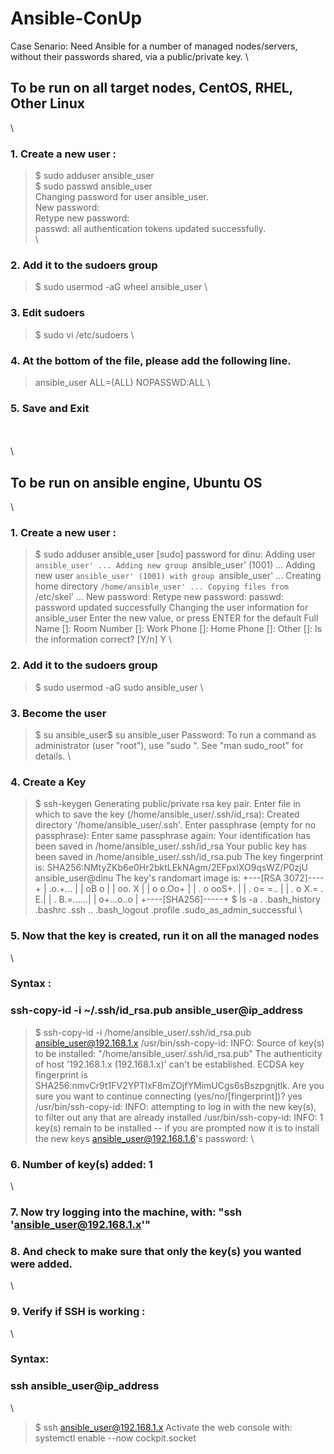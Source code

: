 # Ansible-ConUp
Case Senario: Need Ansible for a number of managed nodes/servers, without their passwords shared, via a public/private key.
\
## To be run on all target nodes, CentOS, RHEL, Other Linux
\
### 1. Create a new user :
> $ sudo adduser ansible_user\
> $ sudo passwd ansible_user\
> Changing password for user ansible_user.\
> New password: \
> Retype new password: \
> passwd: all authentication tokens updated successfully.\
\
### 2. Add it to the sudoers group
> $ sudo usermod -aG wheel ansible_user
\
### 3. Edit sudoers
> $ sudo vi /etc/sudoers
\
### 4. At the bottom of the file, please add the following line.
> ansible_user ALL=(ALL) NOPASSWD:ALL
\
### 5. Save and Exit
\
\
\
## To be run on ansible engine, Ubuntu OS
\
### 1. Create a new user :
> $ sudo adduser ansible_user
> [sudo] password for dinu: 
> Adding user `ansible_user' ...
> Adding new group `ansible_user' (1001) ...
> Adding new user `ansible_user' (1001) with group `ansible_user' ...
> Creating home directory `/home/ansible_user' ...
> Copying files from `/etc/skel' ...
> New password: 
> Retype new password: 
> passwd: password updated successfully
> Changing the user information for ansible_user
> Enter the new value, or press ENTER for the default
> 	Full Name []: 
>   Room Number []: 
> 	Work Phone []: 
>   Home Phone []: 
>   Other []: 
> Is the information correct? [Y/n] Y
\
### 2. Add it to the sudoers group
> $ sudo usermod -aG sudo ansible_user
\
### 3. Become the user
> $ su ansible_user$ su ansible_user
> Password: 
> To run a command as administrator (user "root"), use "sudo <command>".
> See "man sudo_root" for details.
\
### 4. Create a Key
> $ ssh-keygen
> Generating public/private rsa key pair.
> Enter file in which to save the key (/home/ansible_user/.ssh/id_rsa): 
> Created directory '/home/ansible_user/.ssh'.
> Enter passphrase (empty for no passphrase): 
> Enter same passphrase again: 
> Your identification has been saved in /home/ansible_user/.ssh/id_rsa
> Your public key has been saved in /home/ansible_user/.ssh/id_rsa.pub
> The key fingerprint is:
> SHA256:NMtyZKb6e0Hr2bktLEkNAgm/2EFpxlXO9qsWZ/P0zjU ansible_user@dinu
> The key's randomart image is:
> +---[RSA 3072]----+
> |  .o.+...        |
> |   oB  o         |
> |   oo.  X        |
> |   o o.Oo+       |
> |  . o ooS+.      |
> |     . o= =..    |
> |    .  o X.= . E.|
> |     .  B.=......|
> |      o+...o..o  |
> +----[SHA256]-----+
> $ ls -a
> .   .bash_history  .bashrc   .ssh
> ..  .bash_logout   .profile  .sudo_as_admin_successful
\
### 5. Now that the key is created, run it on all the managed nodes
\
### Syntax :
### ssh-copy-id -i ~/.ssh/id_rsa.pub    ansible_user@ip_address

> $ ssh-copy-id -i /home/ansible_user/.ssh/id_rsa.pub    ansible_user@192.168.1.x
> /usr/bin/ssh-copy-id: INFO: Source of key(s) to be installed: "/home/ansible_user/.ssh/id_rsa.pub"
> The authenticity of host '192.168.1.x (192.168.1.x)' can't be established.
> ECDSA key fingerprint is SHA256:nmvCr9t1FV2YPTIxF8mZOjfYMimUCgs6sBszpgnjtlk.
> Are you sure you want to continue connecting (yes/no/[fingerprint])? yes
> /usr/bin/ssh-copy-id: INFO: attempting to log in with the new key(s), to filter out any that are already installed
> /usr/bin/ssh-copy-id: INFO: 1 key(s) remain to be installed -- if you are prompted now it is to install the new keys
> ansible_user@192.168.1.6's password: 
\
### 6. Number of key(s) added: 1
\
### 7. Now try logging into the machine, with:   "ssh 'ansible_user@192.168.1.x'"
### 8. And check to make sure that only the key(s) you wanted were added.
\
### 9. Verify if SSH is working :
\
### Syntax:
### ssh ansible_user@ip_address
\
> $ ssh ansible_user@192.168.1.x
> Activate the web console with: systemctl enable --now cockpit.socket

